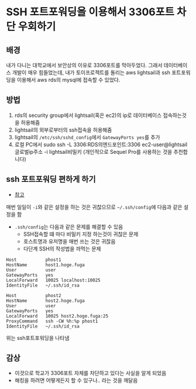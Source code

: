 # SSH 포트포워딩을 이용해서 3306포트 차단 우회하기

## 배경

내가 다니는 대학교에서 보안상의 이유로 3306포트를 막아두었다. 그래서 데이터베이스 개발이 매우 힘들었는데, 내가 토이프로젝트를 돌리는 aws lightsail과 ssh 포트포워딩을 이용해서 aws rds의 mysql에 접속할 수 있었다.

## 방법

1. rds의 security group에서 lightsail(혹은 ec2)의 ip로 데이터베이스 접속하는것을 허용해줌
2. lightsail의 외부로부터의 ssh접속을 허용해줌
3. lightsail의 `/etc/ssh/sshd_config`에서 `GatewayPorts yes`를 추가
4. 로컬 PC에서 sudo ssh -L 3306:RDS의엔드포인트:3306 ec2-user@lightsail글로벌ip주소 -i lightsail비밀키 (개인적으로 Sequel Pro를 사용하는 것을 추천합니다)

## ssh 포트포워딩 편하게 하기

- [참고](https://qiita.com/lasta/items/41e95a2fdded18c34dae)

매번 일일이 `-i`와 같은 설정을 하는 것은 귀찮으므로 `~/.ssh/config`에 다음과 같은 설정을 함

- `.ssh/config`는 다음과 같은 문제를 해결할 수 있음
  - SSH접속할 떄 마다 비밀키 지정 하는것이 귀찮은 문제
  - 호스트명과 유저명을 매번 쓰는 것은 귀찮음
  - 다단계 SSH의 작성법을 까먹는 문제

```
Host           phost1
HostName       host1.hoge.fuga
User           user
GatewayPorts   yes
LocalForward   10025 localhost:10025
IdentityFile   ~/.ssh/id_rsa

Host           phost2
HostName       host2.hoge.fuga
User           user
GatewayPorts   yes
LocalForward   10025 host2.hoge.fuga:25
ProxyCommand   ssh -CW %h:%p phost1
IdentityFile   ~/.ssh/id_rsa
```

위는 ssh포트포워딩을 나타냄

## 감상

- 이것으로 학교가 3306포트 자체를 차단하고 있다는 사실을 알게 되었음
- 해킹을 하려면 어떻게든지 할 수 있구나.. 라는 것을 깨달음
